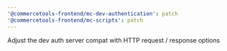 ```yaml
---
'@commercetools-frontend/mc-dev-authentication': patch
'@commercetools-frontend/mc-scripts': patch
---
```


Adjust the dev auth server compat with HTTP request / response options
